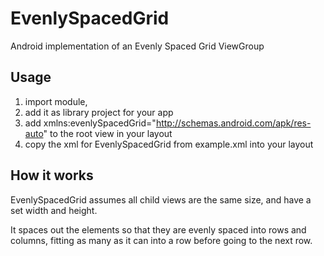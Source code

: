 EvenlySpacedGrid
================

Android implementation of an Evenly Spaced Grid ViewGroup 

Usage
----- 
1. import module, 
2. add it as library project for your app
3. add xmlns:evenlySpacedGrid="http://schemas.android.com/apk/res-auto" to the root view in your layout
3. copy the xml for EvenlySpacedGrid from example.xml into your layout 

How it works
------------
EvenlySpacedGrid assumes all child views are the same size, and have a set width and height.

It spaces out the elements so that they are evenly spaced into rows and columns, fitting as many as it
can into a row before going to the next row.

